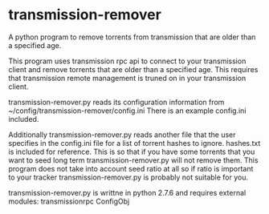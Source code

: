 transmission-remover
====================

A python program to remove torrents from transmission that are older than a specified age.

This program uses transmission rpc api to connect to your transmission client and remove torrents that are older than a specified age.  This requires that transmission remote management is truned on in your transmission client.

transmission-remover.py reads its configuration information from ~/config/transmission-remover/config.ini  There is an example config.ini included.

Additionally transmission-remover.py reads another file that the user specifies in the config.ini file for a list of torrent hashes to ignore. hashes.txt is included for reference. This is so that if you have some torrents that you want to seed long term transmission-remover.py will not remove them.  This program does not take into account seed ratio at all so if ratio is important to your tracker transmission-remover.py is probably not suitable for you.

transmission-remover.py is writtne in python 2.7.6 and requires external modules:
	transmissionrpc
	ConfigObj
